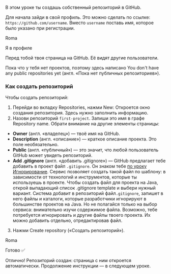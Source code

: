 В этом уроке ты создашь собственный репозиторий в GitHub.

Для начала зайди в свой профиль. Это можно сделать по ссылке: `https://github.com/username`. Вместо `username` поставь имя, которое было указано при регистрации.

Roma

Я в профиле

Перед тобой твоя страница на GitHub. Её видят другие пользователи.

Пока что у тебя нет проектов, поэтому здесь написано You don't have any public repositories yet (англ. «Пока нет публичных репозиториев»).

### Как создать репозиторий

Чтобы создать репозиторий:

1. Перейди во вкладку Repositories, нажми New:
   Откроется окно создания репозитория. Здесь нужно заполнить информацию.
2. Назови репозиторий `first-project`. Запиши это имя в графе Repository name.
   Обрати внимание на другие элементы страницы:

- **Owner** (англ. «владелец») — твоё имя на GitHub.
- **Description** (англ. «описание») — краткое описание проекта. Это поле необязательно.
- **Public** (англ. «публичный») — это значит, что любой пользователь GitHub может увидеть репозиторий.
- **Add .gitignore** (англ. «добавить .gitignore») — GitHub предлагает тебе добавить в проект файл `.gitignore`. Он знаком тебе [по уроку Игнорирование](https://practicum.yandex.ru/learn/qa-automation-engineer-java/courses/6ae948a9-e8ae-4078-a9ca-4509d48718e3/sprints/74346/topics/e0e71bc1-7d37-4eae-861d-2de7f734d598/lessons/b2684833-86f2-4b93-a233-91bfcb13c94b/). Сервис позволяет создать такой файл по шаблону: в зависимости от технологий и инструментов, которые ты используешь в проекте. Чтобы создать файл для проекта на Java, открой выпадающий список .gitignore template и выбери нужный вариант. Система добавит в репозиторий файл`.gitignore`, запишет в него файлы и каталоги, которые разработчики игнорируют в большинстве проектов на Java. Но не полагайся только на выбор сервиса: внимательно изучи содержимое файла. Возможно, тебе потребуется игнорировать и другие файлы твоего проекта. Их можно добавить отдельно, отредактировав файл.

3. Нажми Create repository («Создать репозиторий»).

Roma

Готово ✅

Отлично! Репозиторий создан: страница с ним откроется автоматически. Продолжение инструкции — в следующем уроке.